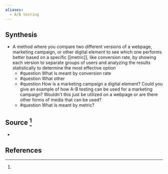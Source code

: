 ```yaml
---
aliases:
  - A/B testing
---
```

## Synthesis
- A method where you compare two different versions of a webpage, marketing campaign, or other digital element to see which one performs better based on a specific [[metric]], like conversion rate, by showing each version to separate groups of users and analyzing the results statistically to determine the most effective option
	- #question What is meant by conversion rate
	- #question What other 
	- #question How is a marketing campaign a digital element? Could you give an example of how A-B testing can be used for a marketing campaign? Wouldn't this just be utilized on a webpage or are there other forms of media that can be used? 
	- #question What is meant by metric?
## Source [^1]
- 
## References

[^1]: